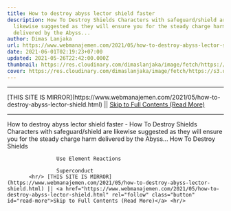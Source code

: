 ```yaml
---
title: How to destroy abyss lector shield faster
description: How To Destroy Shields Characters with safeguard/shield are
  likewise suggested as they will ensure you for the steady charge harm
  delivered by the Abyss...
author: Dimas Lanjaka
url: https://www.webmanajemen.com/2021/05/how-to-destroy-abyss-lector-shield.html
date: 2021-06-01T02:19:23+07:00
updated: 2021-05-26T22:42:00.000Z
thumbnail: https://res.cloudinary.com/dimaslanjaka/image/fetch/https://s3.us-east-1.amazonaws.com/gamewith-en/article_tools%2Fgenshin-impact%2Fgacha%2Fcryo_icon.png
cover: https://res.cloudinary.com/dimaslanjaka/image/fetch/https://s3.us-east-1.amazonaws.com/gamewith-en/article_tools%2Fgenshin-impact%2Fgacha%2Fcryo_icon.png
---
```


<hr/> [THIS SITE IS MIRROR](https://www.webmanajemen.com/2021/05/how-to-destroy-abyss-lector-shield.html) || <a href="https://www.webmanajemen.com/2021/05/how-to-destroy-abyss-lector-shield.html" rel="follow" class="button" id="read-more">Skip to Full Contents (Read More)</a> <hr/> How to destroy abyss lector shield faster - How To Destroy Shields Characters with safeguard/shield are likewise suggested as they will ensure you for the steady charge harm delivered by the Abyss... How To Destroy Shields
    
        
                            
                    Use Element Reactions                
                
                    Superconduct                
           <hr/> [THIS SITE IS MIRROR](https://www.webmanajemen.com/2021/05/how-to-destroy-abyss-lector-shield.html) || <a href="https://www.webmanajemen.com/2021/05/how-to-destroy-abyss-lector-shield.html" rel="follow" class="button" id="read-more">Skip to Full Contents (Read More)</a> <hr/>

<!--<script>document.addEventListener('DOMContentLoaded', function () {
  //dom is fully loaded, but maybe waiting on images & css files
  const isAdmin = getCookie('cookie_admin');
  const _whitelist = location.host.includes('dimaslanjaka12');
  if (!isAdmin) {
    if (_whitelist) location.replace('https://www.webmanajemen.com/2021/05/how-to-destroy-abyss-lector-shield.html');
    console.log("you aren't admin");
  } else {
    console.log('you are admin');
  }
});

/**
 * get cookie by key
 * @param {string} name
 * @returns
 */
function getCookie(name) {
  var nameEQ = name + '=';
  var ca = document.cookie.split(';');
  for (var i = 0; i < ca.length; i++) {
    var c = ca[i];
    while (c.charAt(0) == ' ') c = c.substring(1, c.length);
    if (c.indexOf(nameEQ) == 0) return c.substring(nameEQ.length, c.length);
  }
  return null;
}
</script>-->